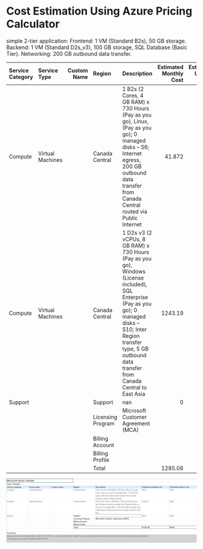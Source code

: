 # Cost Estimation Using Azure Pricing Calculator

simple 2-tier application:
Frontend: 1 VM (Standard B2s), 50 GB storage.
Backend: 1 VM (Standard D2s_v3), 100 GB storage, SQL Database (Basic Tier).
Networking: 200 GB outbound data transfer.

| Service Category | Service Type     | Custom Name | Region            | Description                                                  | Estimated Monthly Cost | Estimated Upfront Cost |
| :--------------- | :--------------- | ----------: | :---------------- | :----------------------------------------------------------- | ---------------------: | ---------------------: |
| Compute          | Virtual Machines |             | Canada Central    | 1 B2s (2 Cores, 4 GB RAM) x 730 Hours (Pay as you go), Linux,  (Pay as you go); 0 managed disks – S6; Internet egress, 200 GB outbound data transfer from Canada Central routed via Public Internet |                 41.872 |                      0 |
| Compute          | Virtual Machines |             | Canada Central    | 1 D2s v3 (2 vCPUs, 8 GB RAM) x 730 Hours (Pay as you go), Windows (License included), SQL Enterprise (Pay as you go); 0 managed disks – S10; Inter Region transfer type, 5 GB outbound data transfer from Canada Central to East Asia |                1243.19 |                      0 |
| Support          |                  |             | Support           | nan                                                          |                      0 |                      0 |
|                  |                  |             | Licensing Program | Microsoft Customer Agreement (MCA)                           |                        |                        |
|                  |                  |             | Billing Account   |                                                              |                        |                        |
|                  |                  |             | Billing Profile   |                                                              |                        |                        |
|                  |                  |             | Total             |                                                              |                1285.06 |                      0 |

![1-1](./screenshots/1-1.png)
